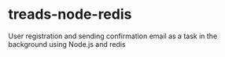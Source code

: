 # treads-node-redis
User registration and sending confirmation email as a task in the background using Node.js and redis

